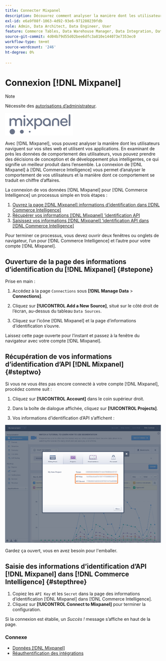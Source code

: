 ```yaml
---
title: Connecter Mixpanel
description: Découvrez comment analyser la manière dont les utilisateurs naviguent sur vos sites web et utilisent vos applications.
exl-id: e6a9f08f-1063-4d92-93e6-971280239fdb
role: Admin, Data Architect, Data Engineer, User
feature: Commerce Tables, Data Warehouse Manager, Data Integration, Data Import/Export
source-git-commit: 4d04b79d55d02bee6dfc3a810e144073e7353ec0
workflow-type: tm+mt
source-wordcount: '246'
ht-degree: 0%

---
```


# Connexion [!DNL Mixpanel]

>[!NOTE]
>
>Nécessite des [autorisations d’administrateur](../../../administrator/user-management/user-management.md).

![Logo Mixpanel](../../../assets/Mixpanel_logo.png)

Avec [!DNL Mixpanel], vous pouvez analyser la manière dont les utilisateurs naviguent sur vos sites web et utilisent vos applications. En examinant de près les données de comportement des utilisateurs, vous pouvez prendre des décisions de conception et de développement plus intelligentes, ce qui signifie un meilleur produit dans l’ensemble. La connexion de [!DNL Mixpanel] à [!DNL Commerce Intelligence] vous permet d’analyser le comportement de vos utilisateurs et la manière dont ce comportement se traduit en chiffre d’affaires.

La connexion de vos données [!DNL Mixpanel] pour [!DNL Commerce Intelligence] un processus simple en trois étapes :

1. [Ouvrez la page  [!DNL Mixpanel]  informations d’identification dans  [!DNL Commerce Intelligence]](#stepone)
1. [Récupérer vos informations  [!DNL Mixpanel] ’identification API](#steptwo)
1. [Saisissez vos informations  [!DNL Mixpanel] ’identification API dans  [!DNL Commerce Intelligence]](#stepthree)

Pour terminer ce processus, vous devez ouvrir deux fenêtres ou onglets de navigateur, l’un pour [!DNL Commerce Intelligence] et l’autre pour votre compte [!DNL Mixpanel].

## Ouverture de la page des informations d’identification du [!DNL Mixpanel] {#stepone}

Prise en main :

1. Accédez à la page `Connections` sous **[!DNL Manage Data** > **Connections]**.

1. Cliquez sur **[!UICONTROL Add a New Source]**, situé sur le côté droit de l’écran, au-dessus du tableau `Data Sources`.

1. Cliquez sur l’icône [!DNL Mixpanel] et la page d’informations d’identification s’ouvre.

Laissez cette page ouverte pour l’instant et passez à la fenêtre du navigateur avec votre compte [!DNL Mixpanel].

## Récupération de vos informations d’identification d’API [!DNL Mixpanel] {#steptwo}

Si vous ne vous êtes pas encore connecté à votre compte [!DNL Mixpanel], procédez comme suit :

1. Cliquez sur **[!UICONTROL Account]** dans le coin supérieur droit.

1. Dans la boîte de dialogue affichée, cliquez sur **[!UICONTROL Projects]**.

1. Vos informations d’identification d’API s’affichent :

![Récupération des informations d’identification de l’API Mixpanel](../../../assets/Mixpanel_API_creds.png)

Gardez ça ouvert, vous en avez besoin pour l&#39;emballer.

## Saisie des informations d’identification d’API [!DNL Mixpanel] dans [!DNL Commerce Intelligence] {#stepthree}

1. Copiez les `API Key` et les `Secret` dans la page des informations d’identification [!DNL Mixpanel] dans [!DNL Commerce Intelligence].
1. Cliquez sur **[!UICONTROL Connect to Mixpanel]** pour terminer la configuration.

Si la connexion est établie, un _Succès !_ message s’affiche en haut de la page.

### Connexe

* [Données  [!DNL Mixpanel] ](../integrations/mixpanel-data.md)
* [Réauthentification des intégrations](https://experienceleague.adobe.com/docs/commerce-knowledge-base/kb/how-to/mbi-reauthenticating-integrations.html)
